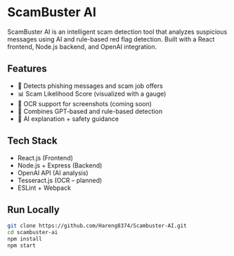 # ScamBuster AI

ScamBuster AI is an intelligent scam detection tool that analyzes suspicious messages using AI and rule-based red flag detection. Built with a React frontend, Node.js backend, and OpenAI integration.

##  Features

- 🔐 Detects phishing messages and scam job offers
- 📊 Scam Likelihood Score (visualized with a gauge)
- 📄 OCR support for screenshots (coming soon)
- 🤖 Combines GPT-based and rule-based detection
- 🧠 AI explanation + safety guidance

## Tech Stack

- React.js (Frontend)
- Node.js + Express (Backend)
- OpenAI API (AI analysis)
- Tesseract.js (OCR – planned)
- ESLint + Webpack

##  Run Locally

```bash
git clone https://github.com/Hareng8374/Scambuster-AI.git
cd scambuster-ai
npm install
npm start
